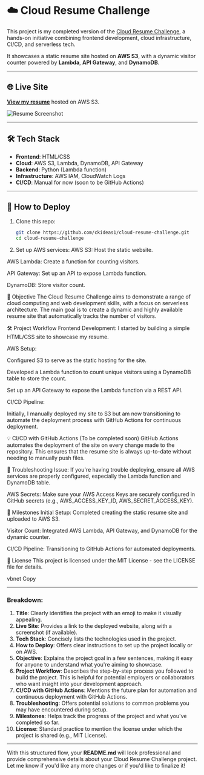 
# ☁️ Cloud Resume Challenge

This project is my completed version of the [Cloud Resume Challenge](https://cloudresumechallenge.dev/), a hands-on initiative combining frontend development, cloud infrastructure, CI/CD, and serverless tech.

It showcases a static resume site hosted on **AWS S3**, with a dynamic visitor counter powered by **Lambda**, **API Gateway**, and **DynamoDB**.

---

## 🌐 Live Site

**[View my resume](http://bryangarcia-resume-site.s3-website-us-east-1.amazonaws.com)** hosted on AWS S3.

![Resume Screenshot](./Screenshot%202025-04-03%20at%205.14.44%E2%80%AFPM.png)

---

## 🛠 Tech Stack

- **Frontend**: HTML/CSS
- **Cloud**: AWS S3, Lambda, DynamoDB, API Gateway
- **Backend**: Python (Lambda function)
- **Infrastructure**: AWS IAM, CloudWatch Logs
- **CI/CD**: Manual for now (soon to be GitHub Actions)

---

## 🚀 How to Deploy

1. Clone this repo:
   ```bash
   git clone https://github.com/ckideas1/cloud-resume-challenge.git
   cd cloud-resume-challenge
2. Set up AWS services:
AWS S3: Host the static website.

AWS Lambda: Create a function for counting visitors.

API Gateway: Set up an API to expose Lambda function.

DynamoDB: Store visitor count.

📜 Objective
The Cloud Resume Challenge aims to demonstrate a range of cloud computing and web development skills, with a focus on serverless architecture. The main goal is to create a dynamic and highly available resume site that automatically tracks the number of visitors.

🛠️ Project Workflow
Frontend Development: I started by building a simple HTML/CSS site to showcase my resume.

AWS Setup:

Configured S3 to serve as the static hosting for the site.

Developed a Lambda function to count unique visitors using a DynamoDB table to store the count.

Set up an API Gateway to expose the Lambda function via a REST API.

CI/CD Pipeline:

Initially, I manually deployed my site to S3 but am now transitioning to automate the deployment process with GitHub Actions for continuous deployment.

💡 CI/CD with GitHub Actions (To be completed soon)
GitHub Actions automates the deployment of the site on every change made to the repository. This ensures that the resume site is always up-to-date without needing to manually push files.

🔧 Troubleshooting
Issue: If you're having trouble deploying, ensure all AWS services are properly configured, especially the Lambda function and DynamoDB table.

AWS Secrets: Make sure your AWS Access Keys are securely configured in GitHub secrets (e.g., AWS_ACCESS_KEY_ID, AWS_SECRET_ACCESS_KEY).

📅 Milestones
Initial Setup: Completed creating the static resume site and uploaded to AWS S3.

Visitor Count: Integrated AWS Lambda, API Gateway, and DynamoDB for the dynamic counter.

CI/CD Pipeline: Transitioning to GitHub Actions for automated deployments.

📝 License
This project is licensed under the MIT License - see the LICENSE file for details.

vbnet
Copy

---

### Breakdown:
1. **Title**: Clearly identifies the project with an emoji to make it visually appealing.
2. **Live Site**: Provides a link to the deployed website, along with a screenshot (if available).
3. **Tech Stack**: Concisely lists the technologies used in the project.
4. **How to Deploy**: Offers clear instructions to set up the project locally or on AWS.
5. **Objective**: Explains the project goal in a few sentences, making it easy for anyone to understand what you're aiming to showcase.
6. **Project Workflow**: Describes the step-by-step process you followed to build the project. This is helpful for potential employers or collaborators who want insight into your development approach.
7. **CI/CD with GitHub Actions**: Mentions the future plan for automation and continuous deployment with GitHub Actions.
8. **Troubleshooting**: Offers potential solutions to common problems you may have encountered during setup.
9. **Milestones**: Helps track the progress of the project and what you've completed so far.
10. **License**: Standard practice to mention the license under which the project is shared (e.g., MIT License).

---

With this structured flow, your **README.md** will look professional and provide comprehensive details about your Cloud Resume Challenge project. Let me know if you'd like any more changes or if you'd like to finalize it!






